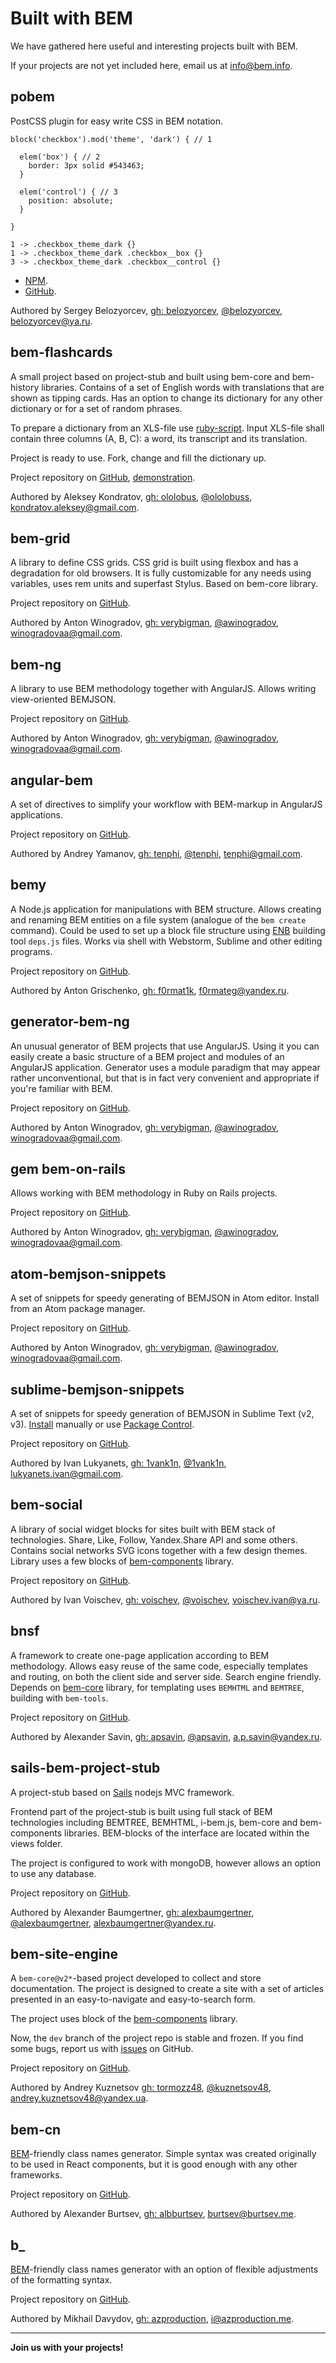 # Built with BEM

We have gathered here useful and interesting projects built with BEM.

If your projects are not yet included here, email us at [info@bem.info](mailto:info@bem.info).

## pobem

PostCSS plugin for easy write CSS in BEM notation.

```stylus
block('checkbox').mod('theme', 'dark') { // 1

  elem('box') { // 2
    border: 3px solid #543463;
  }

  elem('control') { // 3
    position: absolute;
  }

}

1 -> .checkbox_theme_dark {}
1 -> .checkbox_theme_dark .checkbox__box {}
3 -> .checkbox_theme_dark .checkbox__control {}
```

- [NPM](https://www.npmjs.com/package/pobem).
- [GitHub](https://github.com/bem-contrib/pobem).

Authored by Sergey Belozyorcev, [gh: belozyorcev](https://github.com/belozyorcev), [@belozyorcev](https://twitter.com/belozyorcev), [belozyorcev@ya.ru](mailto:belozyorcev@ya.ru).

## bem-flashcards

A small project based on project-stub and built using bem-core and bem-history libraries. Contains of a set of English words with translations that are shown as tipping cards. Has an option to change its dictionary for any other dictionary or for a set of random phrases.

To prepare a dictionary from an XLS-file use [ruby-script](https://gist.github.com/ololobus/11f222d1fc48f2efef56).
Input XLS-file shall contain three columns (A, B, C): a word, its transcript and its translation.

Project is ready to use. Fork, change and fill the dictionary up.

Project repository on [GitHub](https://github.com/ololobus/bem-flashcards/), [demonstration](http://ololobus.github.io/bem-flashcards).

Authored by Aleksey Kondratov, [gh: ololobus](https://github.com/ololobus), [@ololobuss](https://twitter.com/ololobuss), [kondratov.aleksey@gmail.com](mailto:kondratov.aleksey@gmail.com).

## bem-grid

A library to define CSS grids. CSS grid is built using flexbox and has a degradation for old browsers. It is fully customizable
for any needs using variables, uses rem units and superfast Stylus. Based on bem-core library.

Project repository on [GitHub](https://github.com/bem-incubator/bem-grid).

Authored by Anton Winogradov, [gh: verybigman](https://github.com/awinogradov), [@awinogradov](https://twitter.com/awinogradov), [winogradovaa@gmail.com](mailto:winogradovaa@gmail.com).

## bem-ng

A library to use BEM methodology together with AngularJS. Allows writing view-oriented BEMJSON.

Project repository on [GitHub](https://github.com/awinogradov/bem-ng).

Authored by Anton Winogradov, [gh: verybigman](https://github.com/awinogradov), [@awinogradov](https://twitter.com/awinogradov), [winogradovaa@gmail.com](mailto:winogradovaa@gmail.com).

## angular-bem

A set of directives to simplify your workflow with BEM-markup in AngularJS applications.

Project repository on [GitHub](https://github.com/tenphi/angular-bem).

Authored by Andrey Yamanov, [gh: tenphi](https://github.com/tenphi), [@tenphi](https://twitter.com/tenphi), [tenphi@gmail.com](mailto:tenphi@gmail.com).

## bemy

A Node.js application for manipulations with BEM structure. Allows creating and renaming BEM entities on a file system (analogue of the `bem create` command). Could be used to set up a block file structure using [ENB](http://enb-make.info) building tool `deps.js` files. Works via shell with Webstorm, Sublime and other editing programs.

Project repository on [GitHub](https://github.com/f0rmat1k/bemy).

Authored by Anton Grischenko, [gh: f0rmat1k](https://github.com/f0rmat1k), [f0rmateg@yandex.ru](mailto:f0rmateg@yandex.ru).

## generator-bem-ng

An unusual generator of BEM projects that use AngularJS. Using it you can easily create a basic structure of a BEM project and
modules of an AngularJS application. Generator uses a module paradigm that may appear rather unconventional, but that is in fact very convenient and appropriate if you're familiar with BEM.

Project repository on [GitHub](https://github.com/awinogradov/generator-bem-ng).

Authored by Anton Winogradov, [gh: verybigman](https://github.com/awinogradov), [@awinogradov](https://twitter.com/awinogradov), [winogradovaa@gmail.com](mailto:winogradovaa@gmail.com).

## gem bem-on-rails

Allows working with BEM methodology in Ruby on Rails projects.

Project repository on [GitHub](https://github.com/awinogradov/bem-on-rails).

Authored by Anton Winogradov, [gh: verybigman](https://github.com/awinogradov), [@awinogradov](https://twitter.com/awinogradov), [winogradovaa@gmail.com](mailto:winogradovaa@gmail.com).

## atom-bemjson-snippets

A set of snippets for speedy generating of BEMJSON in Atom editor. Install from an Atom package manager.

Project repository on [GitHub](https://github.com/awinogradov/atom-bemjson-snippets).

Authored by Anton Winogradov, [gh: verybigman](https://github.com/awinogradov), [@awinogradov](https://twitter.com/awinogradov), [winogradovaa@gmail.com](mailto:winogradovaa@gmail.com).

## sublime-bemjson-snippets

A set of snippets for speedy generation of BEMJSON in Sublime Text (v2, v3).
[Install](https://github.com/1vank1n/sublime-bemjson-snippets#install) manually or use [Package Control](https://packagecontrol.io/packages/BEMJSON%20snippets).

Project repository on [GitHub](https://github.com/1vank1n/sublime-bemjson-snippets).

Authored by Ivan Lukyanets, [gh: 1vank1n](https://github.com/1vank1n), [@1vank1n](https://twitter.com/1vank1n), [lukyanets.ivan@gmail.com](mailto:lukyanets.ivan@gmail.com).

## bem-social

A library of social widget blocks for sites built with BEM stack of technologies. Share, Like, Follow, Yandex.Share API and some others. Contains social networks SVG icons together with a few design themes. Library uses a few blocks of [bem-components](https://ru.bem.info/libs/bem-components/) library.

Project repository on [GitHub](https://github.com/voischev/bem-social).

Authored by Ivan Voischev, [gh: voischev](https://github.com/voischev), [@voischev](https://twitter.com/voischev), [voischev.ivan@ya.ru](mailto:voischev.ivan@ya.ru).

## bnsf

A framework to create one-page application according to BEM methodology. Allows easy reuse of the same code, especially
templates and routing, on both the client side and server side. Search engine friendly. Depends on [bem-core](https://ru.bem.info/libs/bem-core) library, for templating uses `BEMHTML` and `BEMTREE`, building with `bem-tools`.

Project repository on [GitHub](https://github.com/apsavin/bnsf).

Authored by Alexander Savin, [gh: apsavin](https://github.com/apsavin), [@apsavin](https://twitter.com/ap_savin), [a.p.savin@yandex.ru](mailto:a.p.savin@yandex.ru).

## sails-bem-project-stub

A project-stub based on [Sails](http://sailsjs.org) nodejs MVC framework.

Frontend part of the project-stub is built using full stack of BEM technologies including BEMTREE, BEMHTML, i-bem.js, bem-core and bem-components libraries. BEM-blocks of the interface are located within the views folder.

The project is configured to work with mongoDB, however allows an option to use any database.

Project repository on [GitHub](https://github.com/alexbaumgertner/sails-bem-project-stub).

Authored by Alexander Baumgertner, [gh: alexbaumgertner](https://github.com/alexbaumgertner), [@alexbaumgertner](https://twitter.com/alexbaumgertner), [alexbaumgertner@yandex.ru](mailto:alexbaumgertner@yandex.ru).

## bem-site-engine

A `bem-core@v2*`-based project developed to collect and store documentation. The project is designed to create a site with a set of articles presented in an easy-to-navigate and easy-to-search form.

The project uses block of the [bem-components](https://en.bem.info/libs/bem-components/) library.

Now, the `dev` branch of the project repo is stable and frozen. If you find some bugs, report us with [issues](https://github.com/bem/bem-site-engine/issues) on GitHub.

Project repository on [GitHub](https://github.com/bem/bem-site-engine).

Authored by Andrey Kuznetsov [gh: tormozz48](https://github.com/tormozz48), [@kuznetsov48](https://twitter.com/@kuznetsov48), [andrey.kuznetsov48@yandex.ua](mailto:andrey.kuznetsov48@yandex.ua).

## bem-cn

[BEM](https://en.bem.info/method/)-friendly class names generator. Simple syntax was created originally to be used in React components, but it is good enough with any other frameworks.

Project repository on [GitHub](https://github.com/albburtsev/bem-cn).

Authored by Alexander Burtsev, [gh: albburtsev](https://github.com/albburtsev), [burtsev@burtsev.me](mailto:burtsev@burtsev.me).

## b_

[BEM](https://en.bem.info/method/)-friendly class names generator with an option of flexible adjustments of the formatting syntax.

Project repository on [GitHub](https://github.com/azproduction/b_).

Authored by Mikhail Davydov, [gh: azproduction](https://github.com/azproduction), [i@azproduction.me](mailto:i@azproduction.me).


____________________________________
**Join us with your projects!**

